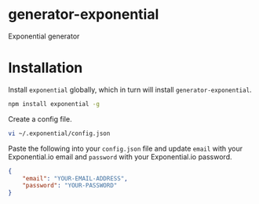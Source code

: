 # generator-exponential

Exponential generator

# Installation

Install `exponential` globally, which in turn will install
`generator-exponential`.

```bash
npm install exponential -g
```

Create a config file.

```bash
vi ~/.exponential/config.json
```

Paste the following into your `config.json` file and update `email` with your
Exponential.io email and `password` with your Exponential.io password.

```json
{
    "email": "YOUR-EMAIL-ADDRESS",
    "password": "YOUR-PASSWORD"
}
```
